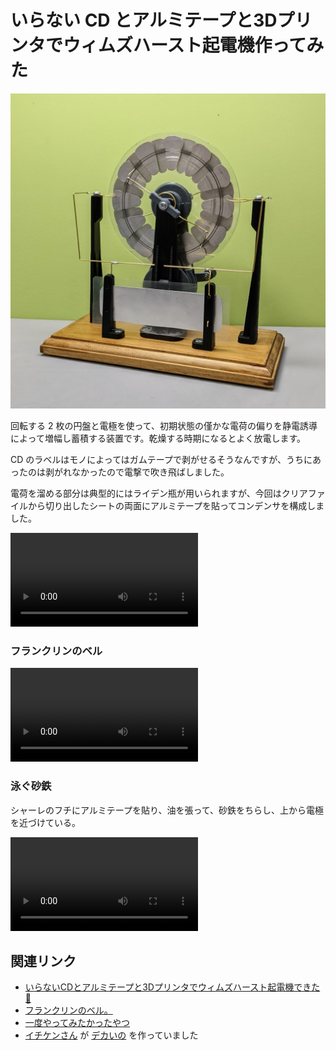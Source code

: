 # いらない CD とアルミテープと3Dプリンタでウィムズハースト起電機作ってみた

![](./cover.jpg)

回転する 2 枚の円盤と電極を使って、初期状態の僅かな電荷の偏りを静電誘導によって増幅し蓄積する装置です。乾燥する時期になるとよく放電します。

CD のラベルはモノによってはガムテープで剥がせるそうなんですが、うちにあったのは剥がれなかったので電撃で吹き飛ばしました。

電荷を溜める部分は典型的にはライデン瓶が用いられますが、今回はクリアファイルから切り出したシートの両面にアルミテープを貼ってコンデンサを構成しました。

![](https://www.shapoco.net/media/2022/20220522-wimshurst-machine.mp4)

### フランクリンのベル

![](https://www.shapoco.net/media/2022/20220523-franklin-bells.mp4)

### 泳ぐ砂鉄

シャーレのフチにアルミテープを貼り、油を張って、砂鉄をちらし、上から電極を近づけている。

![](https://www.shapoco.net/media/2022/20220524-swimming-iron-sand.mp4)

## 関連リンク

- [いらないCDとアルミテープと3Dプリンタでウィムズハースト起電機できた🍣](https://x.com/shapoco/status/1528374480925560833)
- [フランクリンのベル。](https://x.com/shapoco/status/1528402727080198145)
- [一度やってみたかったやつ](https://x.com/shapoco/status/1528750518059036672)
- [イチケンさん](https://x.com/ichiken_make/status/1532987749162225664) が [デカいの](https://www.youtube.com/watch?v=GnFA0IF3VKg) を作っていました
